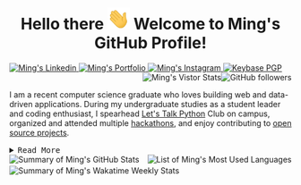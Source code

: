 <!--
  _ __   ___  _ __   _____      ____ _ _   _
| '_ \ / _ \| '_ \ / _ \ \ /\ / / _` | | | |
| |_) | (_) | |_) | (_) \ V  V / (_| | |_| |
| .__/ \___/| .__/ \___/ \_/\_/ \__,_|\__, |
| |         | |                        __/ |
|_|         |_|                       |___/
Source available on: https://github.com/popoway/popoway 
Enjoy it? Like and fork it!
Connect: ming.fyi/linkedin or hello@popoway.cloud
Fun fact: This Markdown is ADA compliant and screen reader friendly :)
-->

<h1 align="center">Hello there <img src="./assets/hi-twice.gif" width="40px" alt="waving hands emoji" /> Welcome to Ming's GitHub Profile!</h1>

<div>
  <a href="https://ming.fyi/sconli" target="_blank">
    <img src="https://img.shields.io/badge/-Linkedin-0A66C2?&logo=Linkedin&logoColor=white" alt="Ming's Linkedin" title="Ming's Linkedin" />
  </a>
  <a href="https://ming.fyi/portfolio" target="_blank">
    <img src="https://img.shields.io/badge/-Portfolio-3884FF?logo=GitBook&logoColor=white" alt="Ming's Portfolio" title="Ming's Portfolio" />
  </a>
  <a href="https://ming.fyi/sconis" target="_blank">
    <img src="https://img.shields.io/badge/-Instagram-E4405F?logo=Instagram&logoColor=white" alt="Ming's Instagram" title="Ming's Instagram" />
  </a>
  <a href="https://ming.fyi/sconkb" target="_blank">
    <img src="https://img.shields.io/keybase/pgp/popoway" alt="Keybase PGP" title="Keybase PGP" />
  </a>
  <a href="https://github.com/popoway?tab=followers">
    <img align="right" src="https://img.shields.io/github/followers/popoway" alt="GitHub followers" title="GitHub followers" />
  </a>
  <a href="#">
    <img align="right" src="https://visitor-badge.glitch.me/badge?page_id=popoway.popoway&user=popoway" alt="Ming's Vistor Stats" title="Ming's Vistor Stats" />
  </a>
</div>
</br>

I am a recent computer science graduate who loves building web and data-driven applications. During my undergraduate studies as a student leader and coding enthusiast, I spearhead [Let's Talk Python](https://ming.fyi/linkedin) Club on campus, organized and attended multiple [hackathons](https://ming.fyi/portfolio), and enjoy contributing to [open source projects](https://github.com/popoway?tab=repositories).

<details>
  <summary><samp>Read More</samp></summary>
  I mainly use Node.js and Golang at my current full-time work. macOS is my main workstation, though my servers are powered by RHEL/CentOS and Debian, and I started using Windows since 4. During my internship at CUNY I primarily used PHP, Django in Python and PoatgreSQL Learn more at my <a href="https://ming.fyi/portfolio" target="_blank">portfolio</a>.
  <a href="https://ming.fyi/sconkb" target="_blank">
    <img src="https://img.shields.io/keybase/btc/popoway" alt="Keybase BTC" title="Keybase BTC" />
  </a>

</details>

<div>
  <a href="https://github.com/popoway?tab=repositories&q=&type=&language=javascript">
    <img align="right" src="https://github-readme-stats.vercel.app/api/top-langs/?username=popoway&theme=tokyonight&langs_count=8&hide=hack,html&custom_title=Ming%27s%20Most%20Used%20Languages" alt="List of Ming's Most Used Languages" title="List of Ming's Most Used Languages" />
  </a>
  <a href="https://github.com/popoway#js-contribution-activity">
    <img align="left" src="https://github-readme-stats.vercel.app/api?username=popoway&show_icons=true&count_private=true&hide=stars&theme=tokyonight&custom_title=Ming%27s%20Overall%20GitHub%20Stats" alt="Summary of Ming's GitHub Stats" title="Summary of Ming's GitHub Stats" />
  </a>
  <a href="https://wakatime.com/@popoway">
    <img align="left" style="margin-top: 3px" src="https://github-readme-stats.vercel.app/api/wakatime?username=popoway&theme=tokyonight&custom_title=Ming%27s%20Wakatime%20Weekly%20Stats" alt="Summary of Ming's Wakatime Weekly Stats" title="Summary of Ming's Wakatime Weekly Stats" />
  </a>
</div>

